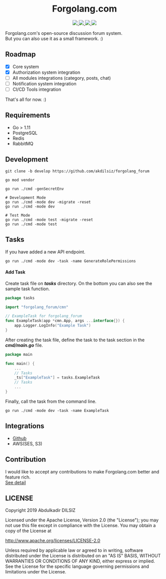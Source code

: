  <h1 align="center">Forgolang.com</h1>
 <p align="center">
   <a href="https://travis-ci.org/akdilsiz/forgolang_forum">
    <img src="https://travis-ci.org/akdilsiz/forgolang_forum.svg?branch=master"/>
   </a>
   <a href="https://github.com/akdilsiz/forgolang_forum/blob/master/LICENSE">
    <img src="https://img.shields.io/github/license/forgolang_forum/agente"/>
   </a>
   <a href="https://codecov.io/gh/akdilsiz/forgolang_forum">
     <img src="https://codecov.io/gh/akdilsiz/forgolang_forum/branch/master/graph/badge.svg" />
   </a>
   <a href="https://goreportcard.com/report/github.com/akdilsiz/forgolang_forum">
    <img src="https://goreportcard.com/badge/github.com/akdilsiz/forgolang_forum"/>
   </a>
 </p>

Forgolang.com's open-source discussion forum system.\
But you can also use it as a small framework. :)

## Roadmap
 - [x] Core system
 - [x] Authorization system integration
 - [ ] All modules integrations (category, posts, chat)
 - [ ] Notification system integration
 - [ ] CI/CD Tools integration

That's all for now. :)

## Requirements
 - Go > 1.11
 - PostgreSQL
 - Redis 
 - RabbitMQ

## Development
```shell script
git clone -b develop https://github.com/akdilsiz/forgolang_forum

go mod vendor

go run ./cmd -genSecretEnv

# Development Mode
go run ./cmd -mode dev -migrate -reset
go run ./cmd -mode dev

# Test Mode
go run ./cmd -mode test -migrate -reset
go run ./cmd -mode test
```

## Tasks
If you have added a new API endpoint.
```shell script
go run ./cmd -mode dev -task -name GenerateRolePermissions
```
#### Add Task
Create task file on ***tasks*** directory. On the bottom you can also see the sample task function.
```go
package tasks

import "forgolang_forum/cmn"

// ExampleTask for forgolang_forum
func ExampleTask(app *cmn.App, args ...interface{}) {
    app.Logger.LogInfo("Example Task")
}
```

After creating the task file, define the task to the task section in the ***cmd/main.go*** file.
```go
package main

func main() {
    ...
    // Tasks
    _ts["ExampleTask"] = tasks.ExampleTask
    // Tasks
    ...
}
```
Finally, call the task from the command line.
```shell script
go run ./cmd -mode dev -task -name ExampleTask
```

## Integrations
 - [Github](docs/integrations.md)
 - AWS(SES, S3)

## Contribution
I would like to accept any contributions to make Forgolang.com better and feature rich.\
[See detail](docs/contributions.md)

## LICENSE

Copyright 2019 Abdulkadir DILSIZ

Licensed under the Apache License, Version 2.0 (the "License");
you may not use this file except in compliance with the License.
You may obtain a copy of the License at

   http://www.apache.org/licenses/LICENSE-2.0

Unless required by applicable law or agreed to in writing, software
distributed under the License is distributed on an "AS IS" BASIS,
WITHOUT WARRANTIES OR CONDITIONS OF ANY KIND, either express or implied.
See the License for the specific language governing permissions and
limitations under the License.
